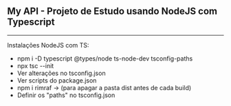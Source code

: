 ## My API - Projeto de Estudo usando NodeJS com Typescript

<hr>
Instalações NodeJS com TS:

- npm i -D typescript @types/node ts-node-dev tsconfig-paths
- npx tsc --init
- Ver alterações no tsconfig.json
- Ver scripts do package.json
- npm i rimraf -> (para apagar a pasta dist antes de cada build)
- Definir os "paths" no tsconfig.json
